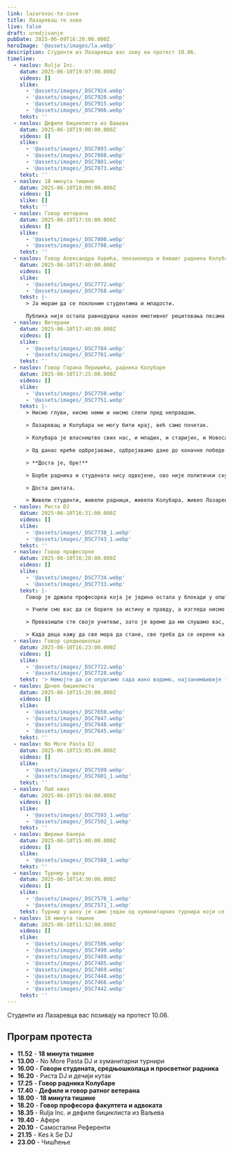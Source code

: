 ```yaml
---
link: lazarevac-te-zove
title: Лазаревац те зове
live: false
draft: uredjivanje
pubDate: 2025-06-09T16:20:00.000Z
heroImage: '@assets/images/la.webp'
description: Студенти из Лазаревца вас зову на протест 10.06.
timeline:
  - naslov: Rulja Inc.
    datum: 2025-06-10T19:07:00.000Z
    videos: []
    slike:
      - '@assets/images/_DSC7924.webp'
      - '@assets/images/_DSC7920.webp'
      - '@assets/images/_DSC7915.webp'
      - '@assets/images/_DSC7906.webp'
    tekst: ''
  - naslov: Дефиле бициклиста из Ваљева
    datum: 2025-06-10T19:00:00.000Z
    videos: []
    slike:
      - '@assets/images/_DSC7893.webp'
      - '@assets/images/_DSC7888.webp'
      - '@assets/images/_DSC7881.webp'
      - '@assets/images/_DSC7873.webp'
    tekst: ''
  - naslov: 18 минута тишине
    datum: 2025-06-10T18:00:00.000Z
    videos: []
    slike: []
    tekst: ''
  - naslov: Говор ветерана
    datum: 2025-06-10T17:56:00.000Z
    videos: []
    slike:
      - '@assets/images/_DSC7800.webp'
      - '@assets/images/_DSC7798.webp'
    tekst: ''
  - naslov: Говор Александра Харића, пензионера и бившег радника Колубаре
    datum: 2025-06-10T17:40:00.000Z
    videos: []
    slike:
      - '@assets/images/_DSC7772.webp'
      - '@assets/images/_DSC7768.webp'
    tekst: |-
      > Ја морам да се поклоним студентима и младости.

      Публика није остала равнодушна након емотивног рецитовања песама и одломка из монодраме које су написали њихови суграђани - Душко Лесендрић, Предраг Патијаревић Патак и Ненад Карић Карели.
  - naslov: Ветерани
    datum: 2025-06-10T17:40:00.000Z
    videos: []
    slike:
      - '@assets/images/_DSC7784.webp'
      - '@assets/images/_DSC7781.webp'
    tekst: ''
  - naslov: Говор Горана Перишића, радника Колубаре
    datum: 2025-06-10T17:25:00.000Z
    videos: []
    slike:
      - '@assets/images/_DSC7750.webp'
      - '@assets/images/_DSC7751.webp'
    tekst: |-
      > Нисмо глуви, нисмо неми и нисмо слепи пред неправдом.

      > Лазаревац и Колубара не могу бити крај, већ само почетак.

      > Колубара је власништво свих нас, и младих, и старијих, и Новосађана,  и Нишлија (...) и свих грађана Србије.

      > Од данас креће одбројавање, одбројавамо дане до коначне победе.

      > **Доста је, бре!**

      > Борбе радника и студената нису одвојене, ово није политички скуп, ово је људски вапај, тражимо право на достојанствен рад и плату од које може да се живи.

      > Доста диктата.

      > Живели студенти, живели радници, живела Колубара, живео Лазаревац, живела Србија.
  - naslov: Риста DJ
    datum: 2025-06-10T16:31:00.000Z
    videos: []
    slike:
      - '@assets/images/_DSC7738_1.webp'
      - '@assets/images/_DSC7743_1.webp'
    tekst: ''
  - naslov: Говор професорке
    datum: 2025-06-10T16:28:00.000Z
    videos: []
    slike:
      - '@assets/images/_DSC7734.webp'
      - '@assets/images/_DSC7733.webp'
    tekst: |-
      Говор је држала професорка која је једина остала у блокади у општини.

      > Учили смо вас да се борите за истину и правду, а изгледа нисмо успели да вас подржимо у томе.

      > Превазишли сте своје учитеље, зато је време да ми слушамо вас, јер сте доказали да сте много бољи.

      > Када деца кажу да све мора да стане, све треба да се окрене ка њима, зато сам данас баш овде, на јединој правој страни - са вама.
  - naslov: Говор средњошколца
    datum: 2025-06-10T16:23:00.000Z
    videos: []
    slike:
      - '@assets/images/_DSC7722.webp'
      - '@assets/images/_DSC7728.webp'
    tekst: '> Немојте да се опуштамо сада иако водимо, најзанимљивије тек долази.'
  - naslov: Дочек бициклиста
    datum: 2025-06-10T15:26:00.000Z
    videos: []
    slike:
      - '@assets/images/_DSC7650.webp'
      - '@assets/images/_DSC7647.webp'
      - '@assets/images/_DSC7648.webp'
      - '@assets/images/_DSC7645.webp'
    tekst: ''
  - naslov: No More Pasta DJ
    datum: 2025-06-10T15:05:00.000Z
    videos: []
    slike:
      - '@assets/images/_DSC7599.webp'
      - '@assets/images/_DSC7601_1.webp'
    tekst: ''
  - naslov: Паб квиз
    datum: 2025-06-10T15:04:00.000Z
    videos: []
    slike:
      - '@assets/images/_DSC7593_1.webp'
      - '@assets/images/_DSC7592_1.webp'
    tekst: ''
  - naslov: Ширење банера
    datum: 2025-06-10T15:00:00.000Z
    videos: []
    slike:
      - '@assets/images/_DSC7588_1.webp'
    tekst: ''
  - naslov: Турнир у шаху
    datum: 2025-06-10T14:30:00.000Z
    videos: []
    slike:
      - '@assets/images/_DSC7576_1.webp'
      - '@assets/images/_DSC7571_1.webp'
    tekst: Турнир у шаху је само један од хуманитарних турнира који се одржава данас. Очекују вас још два - у пикаду и паб квиз.
  - naslov: 18 минута тишине
    datum: 2025-06-10T11:52:00.000Z
    videos: []
    slike:
      - '@assets/images/_DSC7506.webp'
      - '@assets/images/_DSC7490.webp'
      - '@assets/images/_DSC7489.webp'
      - '@assets/images/_DSC7485.webp'
      - '@assets/images/_DSC7469.webp'
      - '@assets/images/_DSC7448.webp'
      - '@assets/images/_DSC7466.webp'
      - '@assets/images/_DSC7442.webp'
    tekst: ''
---
```

Студенти из Лазаревца вас позивају на протест 10.06.

## Програм протеста

- **11.52** - **18 минута тишине**
- **13.00** - No More Pasta DJ и хуманитарни турнири
- **16.00&#32;**- **Говори студената, средњошколаца и просветног радника**
- **16.20** - Риста DJ и дечији кутак
- **17.25** - **Говор радника Колубаре**
- **17.40&#32;**-**&#32;**Дефиле и**&#32;говор ратног ветерана**
- **18.00&#32;**- **18 минута тишине**
- **18.20** - **Говор професора факултета и адвоката**
- **18.35&#32;**- Rulja Inc. и дефиле бициклиста из Ваљева
- **19.40** - Афере
- **20.10** - Самостални Референти
- **21.15** - Kes k Se DJ
- **23.00** - Чишћење
